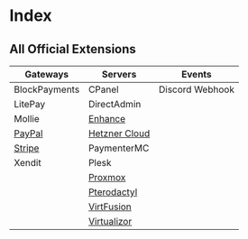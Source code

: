 # Index

## All Official Extensions

| Gateways                          | Servers                                     | Events          |
| --------------------------------- | ------------------------------------------- | --------------- |
| BlockPayments                     | CPanel                                      | Discord Webhook |
| LitePay                           | DirectAdmin                                 |                 |
| Mollie                            | [Enhance](/docs/extensions/enhance)         |                 |
| [PayPal](/docs/extensions/paypal) | [Hetzner Cloud](/docs/extensions/hetzner)   |                 |
| [Stripe](/docs/extensions/stripe) | PaymenterMC                                 |                 |
| Xendit                            | Plesk                                       |                 |
|                                   | [Proxmox](/docs/extensions/proxmox)         |                 |
|                                   | [Pterodactyl](/docs/extensions/pterodactyl) |                 |
|                                   | [VirtFusion](/docs/extensions/virtfusion)   |                 |
|                                   | [Virtualizor](/docs/extensions/virtualizor) |                 |
